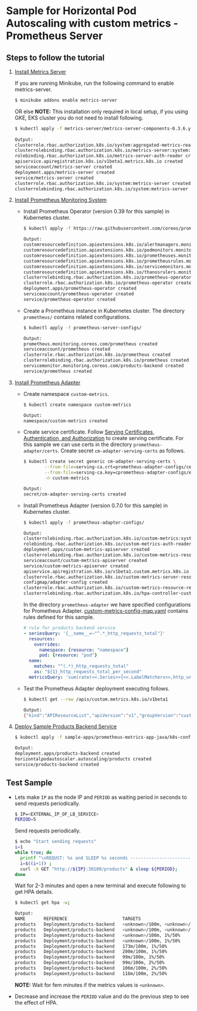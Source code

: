 # Sample for Horizontal Pod Autoscaling with custom metrics - Prometheus Server

## Steps to follow the tutorial

1. [Install Metrics Server](metrics-server)

    If you are running Minikube, run the following command to enable metrics-server.
    ```sh
    $ minikube addons enable metrics-server
    ```
    OR else
    **NOTE:** This installation only required in local setup, if you using GKE, EKS cluster you do not need to install
    following.
    ```sh
    $ kubectl apply -f metrics-server/metrics-server-components-0.3.6.yaml
  
    Output:
    clusterrole.rbac.authorization.k8s.io/system:aggregated-metrics-reader created
    clusterrolebinding.rbac.authorization.k8s.io/metrics-server:system:auth-delegator created
    rolebinding.rbac.authorization.k8s.io/metrics-server-auth-reader created
    apiservice.apiregistration.k8s.io/v1beta1.metrics.k8s.io created
    serviceaccount/metrics-server created
    deployment.apps/metrics-server created
    service/metrics-server created
    clusterrole.rbac.authorization.k8s.io/system:metrics-server created
    clusterrolebinding.rbac.authorization.k8s.io/system:metrics-server created
    ```

1. [Install Prometheus Monitoring System](prometheus-server-configs)

    - Install Prometheus Operator (version 0.39 for this sample) in Kubernetes cluster.
    
        ```sh
        $ kubectl apply -f https://raw.githubusercontent.com/coreos/prometheus-operator/v0.39.0/bundle.yaml
      
        Output:
        customresourcedefinition.apiextensions.k8s.io/alertmanagers.monitoring.coreos.com created
        customresourcedefinition.apiextensions.k8s.io/podmonitors.monitoring.coreos.com created
        customresourcedefinition.apiextensions.k8s.io/prometheuses.monitoring.coreos.com created
        customresourcedefinition.apiextensions.k8s.io/prometheusrules.monitoring.coreos.com created
        customresourcedefinition.apiextensions.k8s.io/servicemonitors.monitoring.coreos.com created
        customresourcedefinition.apiextensions.k8s.io/thanosrulers.monitoring.coreos.com created
        clusterrolebinding.rbac.authorization.k8s.io/prometheus-operator created
        clusterrole.rbac.authorization.k8s.io/prometheus-operator created
        deployment.apps/prometheus-operator created
        serviceaccount/prometheus-operator created
        service/prometheus-operator created
        ```
    
    - Create a Prometheus instance in Kubernetes cluster. The directory `prometheus/` contains related configurations.
        ```sh
        $ kubectl apply -f prometheus-server-configs/
      
        Output:
        prometheus.monitoring.coreos.com/prometheus created
        serviceaccount/prometheus created
        clusterrole.rbac.authorization.k8s.io/prometheus created
        clusterrolebinding.rbac.authorization.k8s.io/prometheus created
        servicemonitor.monitoring.coreos.com/products-backend created
        service/prometheus created
        ```
1. [Install Prometheus Adapter](prometheus-adapter-configs)

    - Create namespace `custom-metrics`.
        ```sh
        $ kubectl create namespace custom-metrics
      
        Output:
        namespace/custom-metrics created
        ```
    - Create service certificate. Follow [Serving Certificates, Authentication, and Authorization](https://github.com/kubernetes-sigs/apiserver-builder-alpha/blob/v1.18.0/docs/concepts/auth.md)
    to create serving certificate. For this sample we can use certs in the directory `prometheus-adapter/certs`. Create secret `cm-adapter-serving-certs` as follows.
        ```sh
        $ kubectl create secret generic cm-adapter-serving-certs \
                --from-file=serving-ca.crt=prometheus-adapter-configs/certs/serving-ca.crt \
                --from-file=serving-ca.key=cprometheus-adapter-configs/erts/serving-ca.key \
                -n custom-metrics
        
        Output:
        secret/cm-adapter-serving-certs created
        ```
    
    - Install Prometheus Adapter (version 0.7.0 for this sample) in Kubernetes cluster.
        ```sh
        $ kubectl apply -f prometheus-adapter-configs/
      
        Output:
        clusterrolebinding.rbac.authorization.k8s.io/custom-metrics:system:auth-delegator created
        rolebinding.rbac.authorization.k8s.io/custom-metrics-auth-reader created
        deployment.apps/custom-metrics-apiserver created
        clusterrolebinding.rbac.authorization.k8s.io/custom-metrics-resource-reader created
        serviceaccount/custom-metrics-apiserver created
        service/custom-metrics-apiserver created
        apiservice.apiregistration.k8s.io/v1beta1.custom.metrics.k8s.io created
        clusterrole.rbac.authorization.k8s.io/custom-metrics-server-resources created
        configmap/adapter-config created
        clusterrole.rbac.authorization.k8s.io/custom-metrics-resource-reader created
        clusterrolebinding.rbac.authorization.k8s.io/hpa-controller-custom-metrics created
        ```
      In the directory `prometheus-adapter` we have specified configurations for Prometheus Adapter.
      [custom-metrics-config-map.yaml](prometheus-adapter-configs/custom-metrics-config-map.yaml) contains rules defined for this
      sample.
        ```yaml
        # rule for products backend service
        - seriesQuery: '{__name__=~"^.*_http_requests_total"}'
          resources:
            overrides:
              namespace: {resource: "namespace"}
              pod: {resource: "pod"}
          name:
            matches: "^(.*)_http_requests_total"
            as: "${1}_http_requests_total_per_second"
          metricsQuery: 'sum(rate(<<.Series>>{<<.LabelMatchers>>,http_url!=""}[1m])) by (<<.GroupBy>>)'
        
    - Test the Prometheus Adapter deployment executing follows.
        ```sh
        $ kubectl get --raw /apis/custom.metrics.k8s.io/v1beta1
      
        Output:
        {"kind":"APIResourceList","apiVersion":"v1","groupVersion":"custom.metrics.k8s.io/v1beta1","resources":[]}
        ```
  
1. [Deploy Sample Products Backend Service](sample-apps/prometheus-metrics-app-java/k8s-configs)

    ```sh
    $ kubectl apply -f sample-apps/prometheus-metrics-app-java/k8s-configs/
    
    Output:
    deployment.apps/products-backend created
    horizontalpodautoscaler.autoscaling/products created
    service/products-backend created
    ```

## Test Sample

- Lets make `IP` as the node IP and `PERIOD` as waiting period in seconds to send requests
periodically.
    ```sh
    $ IP=<EXTERNAL_IP_OF_LB_SERVICE>
    PERIOD=5
    ```
    Send requests periodically.
    ```sh
    $ echo "Start sending requests"
    i=1
    while true; do
      printf "\nREQUST: %s and SLEEP %s seconds ------------------------------------------------\n" ${i} ${PERIOD};
      i=$((i+1)) ;
      curl -X GET "http://${IP}:30100/products" & sleep ${PERIOD};
    done
    ```
    Wait for 2-3 minutes and open a new terminal and execute following to get HPA details.
    ```sh
    $ kubectl get hpa -w;
    
    Output:
    NAME       REFERENCE                     TARGETS                         MINPODS   MAXPODS   REPLICAS   AGE
    products   Deployment/products-backend   <unknown>/100m, <unknown>/50%   1         10        0          8s
    products   Deployment/products-backend   <unknown>/100m, <unknown>/50%   1         10        1          15s
    products   Deployment/products-backend   <unknown>/100m, 1%/50%          1         10        1          92s
    products   Deployment/products-backend   <unknown>/100m, 1%/50%          1         10        1          2m33s
    products   Deployment/products-backend   173m/100m, 1%/50%               1         10        1          2m49s
    products   Deployment/products-backend   200m/100m, 1%/50%               1         10        2          3m4s
    products   Deployment/products-backend   99m/100m, 1%/50%                1         10        2          3m19s
    products   Deployment/products-backend   99m/100m, 2%/50%                1         10        2          3m34s
    products   Deployment/products-backend   106m/100m, 2%/50%               1         10        2          3m50s
    products   Deployment/products-backend   116m/100m, 2%/50%               1         10        2          4m5s
    ```
    **NOTE:** Wait for fem minutes if the metrics values is `<unknown>`.

- Decrease and increase the `PERIOD` value and do the previous step to see the effect of HPA.